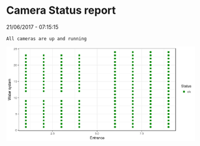Camera Status report
================
21/06/2017 - 07:15:15

    All cameras are up and running

![](camreport_files/figure-markdown_github/unnamed-chunk-2-1.png)
